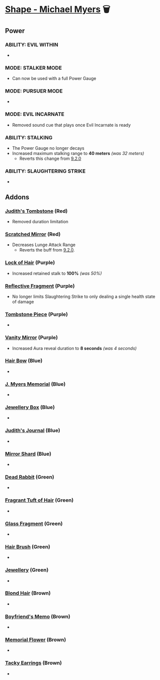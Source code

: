 # [Shape - Michael Myers](<https://deadbydaylight.wiki.gg/wiki/Michael_Myers>) 🗑️

## Power

### ABILITY: EVIL WITHIN

-


### MODE: STALKER MODE

- Can now be used with a full Power Gauge


### MODE: PURSUER MODE

-


### MODE: EVIL INCARNATE

- Removed sound cue that plays once Evil Incarnate is ready


### ABILITY: STALKING

- The Power Gauge no longer decays
- Increased maximum stalking range to **40 meters** *(was 32 meters)*
  - Reverts this change from [9.2.0](<https://deadbydaylight.wiki.gg/wiki/Michael_Myers#Patch_9.2.0:~:text=Nerf:%20reduced%20the%20maximum%20Stalk%20range%20from%2040%20meters%20to%2032%20meters.>)


### ABILITY: SLAUGHTERING STRIKE

-


## Addons

### [Judith's Tombstone](<https://deadbydaylight.wiki.gg/wiki/Judith%27s_Tombstone>) (Red)

- Removed duration limitation


### [Scratched Mirror](<https://deadbydaylight.wiki.gg/wiki/Scratched_Mirror>) (Red)

- Decreases Lunge Attack Range
  - Reverts the buff from [9.2.0](<https://deadbydaylight.wiki.gg/wiki/Scratched_Mirror#Patch_9.2.0:~:text=Buff:%20Lunge%20Attack%20range%20has%20been%20standardized%20with%20the%20changes%20to%20Stalker%20Mode.>).


### [Lock of Hair](<https://deadbydaylight.wiki.gg/wiki/Lock_of_Hair>) (Purple)

- Increased retained stalk to **100%** *(was 50%)*


### [Reflective Fragment](<https://deadbydaylight.wiki.gg/wiki/Reflective_Fragment>) (Purple)

- No longer limits Slaughtering Strike to only dealing a single health state of damage


### [Tombstone Piece](<https://deadbydaylight.wiki.gg/wiki/Tombstone_Piece>) (Purple)

-


### [Vanity Mirror](<https://deadbydaylight.wiki.gg/wiki/Vanity_Mirror>) (Purple)

- Increased Aura reveal duration to **8 seconds** *(was 4 seconds)*


### [Hair Bow](<https://deadbydaylight.wiki.gg/wiki/Hair_Bow>) (Blue)

-


### [J. Myers Memorial](<https://deadbydaylight.wiki.gg/wiki/J._Myers_Memorial>) (Blue)

-


### [Jewellery Box](<https://deadbydaylight.wiki.gg/wiki/Jewellery_Box>) (Blue)

-


### [Judith's Journal](<https://deadbydaylight.wiki.gg/wiki/Judith%27s_Journal>) (Blue)

-


### [Mirror Shard](<https://deadbydaylight.wiki.gg/wiki/Mirror_Shard>) (Blue)

-


### [Dead Rabbit](<https://deadbydaylight.wiki.gg/wiki/Dead_Rabbit>) (Green)

-


### [Fragrant Tuft of Hair](<https://deadbydaylight.wiki.gg/wiki/Fragrant_Tuft_of_Hair>) (Green)

-


### [Glass Fragment](<https://deadbydaylight.wiki.gg/wiki/Glass_Fragment>) (Green)

-


### [Hair Brush](<https://deadbydaylight.wiki.gg/wiki/Hair_Brush>) (Green)

-


### [Jewellery](<https://deadbydaylight.wiki.gg/wiki/Jewellery>) (Green)

-


### [Blond Hair](<https://deadbydaylight.wiki.gg/wiki/Blond_Hair>) (Brown)

-


### [Boyfriend's Memo](<https://deadbydaylight.wiki.gg/wiki/Boyfriend%27s_Memo>) (Brown)

-


### [Memorial Flower](<https://deadbydaylight.wiki.gg/wiki/Memorial_Flower>) (Brown)

-


### [Tacky Earrings](<https://deadbydaylight.wiki.gg/wiki/Tacky_Earrings>) (Brown)

-
